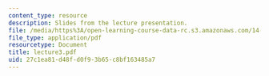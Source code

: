 ```yaml
---
content_type: resource
description: Slides from the lecture presentation.
file: /media/https%3A/open-learning-course-data-rc.s3.amazonaws.com/14-02-principles-of-macroeconomics-fall-2004/27c1ea81d48fd0f93b65c8bf163485a7_lecture3.pdf
file_type: application/pdf
resourcetype: Document
title: lecture3.pdf
uid: 27c1ea81-d48f-d0f9-3b65-c8bf163485a7
---
```

